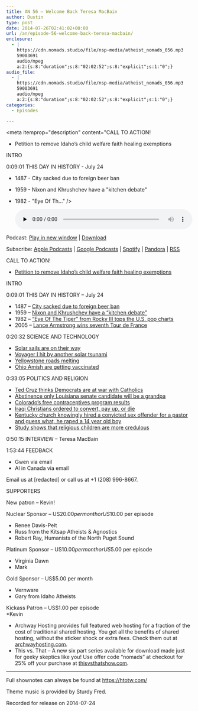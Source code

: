 ```yaml
---
title: AN 56 – Welcome Back Teresa MacBain
author: Dustin
type: post
date: 2014-07-26T02:41:02+00:00
url: /an/episode-56-welcome-back-teresa-macbain/
enclosure:
  - |
    https://cdn.nomads.studio/file/nsp-media/atheist_nomads_056.mp3
    59003691
    audio/mpeg
    a:2:{s:8:"duration";s:8:"02:02:52";s:8:"explicit";s:1:"0";}
audio_file:
  - |
    https://cdn.nomads.studio/file/nsp-media/atheist_nomads_056.mp3
    59003691
    audio/mpeg
    a:2:{s:8:"duration";s:8:"02:02:52";s:8:"explicit";s:1:"0";}
categories:
  - Episodes

---
```

<div itemscope itemtype="http://schema.org/AudioObject">
  <meta itemprop="name" content="Episode 56 &#8211; Welcome Back Teresa MacBain" />
  
  <meta itemprop="uploadDate" content="2014-07-25T20:41:02-06:00" />
  
  <meta itemprop="encodingFormat" content="audio/mpeg" />
  
  <meta itemprop="duration" content="PT2H02M52S" />
  
  <meta itemprop="description" content="CALL TO ACTION!

* Petition to remove Idaho’s child welfare faith healing exemptions

INTRO

0:09:01 THIS DAY IN HISTORY - July 24

* 1487 - City sacked due to foreign beer ban
* 1959 - Nixon and Khrushchev have a &quot;kitchen debate&quot;
* 1982 - &quot;Eye Of Th..." />
  
  <meta itemprop="contentUrl" content="https://dts.podtrac.com/redirect.mp3/cdn.nomads.studio/file/nsp-media/atheist_nomads_056.mp3" />
  
  <meta itemprop="contentSize" content="56.3" />
  </p> 
  
  <div class="powerpress_player" id="powerpress_player_8311">
    <audio class="wp-audio-shortcode" id="audio-5182-55" preload="none" style="width: 100%;" controls="controls"><source type="audio/mpeg" src="https://dts.podtrac.com/redirect.mp3/cdn.nomads.studio/file/nsp-media/atheist_nomads_056.mp3?_=55" /><a href="https://dts.podtrac.com/redirect.mp3/cdn.nomads.studio/file/nsp-media/atheist_nomads_056.mp3">https://dts.podtrac.com/redirect.mp3/cdn.nomads.studio/file/nsp-media/atheist_nomads_056.mp3</a></audio>
  </div>
</div>

<p class="powerpress_links powerpress_links_mp3">
  Podcast: <a href="https://dts.podtrac.com/redirect.mp3/cdn.nomads.studio/file/nsp-media/atheist_nomads_056.mp3" class="powerpress_link_pinw" target="_blank" title="Play in new window" onclick="return powerpress_pinw('https://htotw.com/?powerpress_pinw=5182-podcast');" rel="nofollow">Play in new window</a> | <a href="https://dts.podtrac.com/redirect.mp3/cdn.nomads.studio/file/nsp-media/atheist_nomads_056.mp3" class="powerpress_link_d" title="Download" rel="nofollow" download="atheist_nomads_056.mp3">Download</a>
</p>

<p class="powerpress_links powerpress_subscribe_links">
  Subscribe: <a href="https://podcasts.apple.com/us/podcast/humanists-take-on-the-world/id530050098?mt=2&ls=1" class="powerpress_link_subscribe powerpress_link_subscribe_itunes" target="_blank" title="Subscribe on Apple Podcasts" rel="nofollow">Apple Podcasts</a> | <a href="https://www.google.com/podcasts?feed=aHR0cDovL2F0aGVpc3Rub21hZHMubGlic3luLmNvbS9yc3M%3D" class="powerpress_link_subscribe powerpress_link_subscribe_googleplay" target="_blank" title="Subscribe on Google Podcasts" rel="nofollow">Google Podcasts</a> | <a href="https://open.spotify.com/show/3LzK2xZGike6Tc1GEMtMbr?si=LieN9SNuTpq96smuaUsH8A" class="powerpress_link_subscribe powerpress_link_subscribe_spotify" target="_blank" title="Subscribe on Spotify" rel="nofollow">Spotify</a> | <a href="https://www.pandora.com/podcast/atheist-nomads/PC:10122?corr=62071012&part=ug" class="powerpress_link_subscribe powerpress_link_subscribe_pandora" target="_blank" title="Subscribe on Pandora" rel="nofollow">Pandora</a> | <a href="https://htotw.com/feed/podcast/" class="powerpress_link_subscribe powerpress_link_subscribe_rss" target="_blank" title="Subscribe via RSS" rel="nofollow">RSS</a>
</p>

CALL TO ACTION!

* <a href="http://www.change.org/petitions/idaho-governor-butch-otter-idaho-senator-jim-risch-idaho-senator-mike-crapo-remove-religious-shield-laws-that-prevent-prosecution-of-child-abuse-due-to-medical-neglect-by-faith-healing-parents" target="_blank" rel="noopener">Petition to remove Idaho’s child welfare faith healing exemptions</a>

INTRO

0:09:01 THIS DAY IN HISTORY &#8211; July 24

* 1487 &#8211; <a href="http://en.wikipedia.org/wiki/July_24" target="_blank" rel="noopener">City sacked due to foreign beer ban</a>  
* 1959 &#8211; <a href="http://www.history.com/this-day-in-history/nixon-and-khrushchev-have-a-kitchen-debate" target="_blank" rel="noopener">Nixon and Khrushchev have a &#8220;kitchen debate&#8221;</a>  
* 1982 &#8211; <a href="http://www.history.com/this-day-in-history/quoteye-of-the-tigerquot-from-rocky-iii-tops-the-us-pop-charts" target="_blank" rel="noopener">&#8220;Eye Of The Tiger&#8221; from Rocky III tops the U.S. pop charts</a>  
* 2005 &#8211; <a href="http://www.history.com/this-day-in-history/lance-armstrong-wins-seventh-tour-de-france" target="_blank" rel="noopener">Lance Armstrong wins seventh Tour de France</a>

0:20:32 SCIENCE AND TECHNOLOGY

* <a href="http://www.scientificamerican.com/article/lightsail-solar-sailing-launch-date/" target="_blank" rel="noopener">Solar sails are on their way</a>  
* <a href="http://www.cnet.com/news/nasas-voyager-hit-by-third-solar-tsunami/" target="_blank" rel="noopener">Voyager I hit by another solar tsunami</a>  
* <a href="http://www.rawstory.com/rs/2014/07/14/parts-of-yellowstone-national-park-closed-after-massive-supervolcano-beneath-it-melts-roads/" target="_blank" rel="noopener">Yellowstone roads melting</a>  
* <a href="http://www.pbs.org/newshour/rundown/ohio-amish-reconsider-vaccines-amid-largest-measles-outbreak-u-s-history/" target="_blank" rel="noopener">Ohio Amish are getting vaccinated</a>

0:33:05 POLITICS AND RELIGION

* <a href="http://www.rawstory.com/rs/2014/07/17/ted-cruz-democrats-declare-war-on-catholic-church-with-contraception-faith-fines/" target="_blank" rel="noopener">Ted Cruz thinks Democrats are at war with Catholics </a>  
* <a href="http://politicalticker.blogs.cnn.com/2014/07/03/louisianas-bill-cassidy-says-teen-daughter-pregnant-report-says/" target="_blank" rel="noopener">Abstinence only Louisiana senate candidate will be a grandpa</a>  
* <a href="http://www.allvoices.com/contributed-news/17491948-colorado-provided-free-birth-control-for-five-years-and-the-results-were-remarkable" target="_blank" rel="noopener">Colorado’s free contraceptives program results</a>  
* <a href="http://www.aljazeera.com/news/middleeast/2014/07/iraq-christians-told-convert-face-death-2014718111040982432.html" target="_blank" rel="noopener">Iraqi Christians ordered to convert, pay up, or die</a>  
* <a href="http://www.rawstory.com/rs/2014/07/09/ky-boy-raped-by-pastor-church-had-hired-because-god-forgave-past-sex-crimes-police/" target="_blank" rel="noopener">Kentucky church knowingly hired a convicted sex offender for a pastor and guess what, he raped a 14 year old boy</a>  
* <a href="http://www.rawstory.com/rs/2014/07/18/researchers-children-exposed-to-religion-have-difficulty-distinguishing-fact-from-fiction/" target="_blank" rel="noopener">Study shows that religious children are more credulous</a>

0:50:15 INTERVIEW &#8211; Teresa MacBain

1:53:44 FEEDBACK

* Gwen via email  
* Al in Canada via email

Email us at [redacted] or call us at +1 (208) 996-8667.

SUPPORTERS

New patron &#8211; Kevin!

Nuclear Sponsor &#8211; US$20.00 per month or US$10.00 per episode  
* Renee Davis-Pelt  
* Russ from the Kitsap Atheists & Agnostics  
* Robert Ray, Humanists of the North Puget Sound

Platinum Sponsor – US$10.00 per month or US$5.00 per episode  
* Virginia Dawn  
* Mark

Gold Sponsor – US$5.00 per month  
* Vernware  
* Gary from Idaho Atheists

Kickass Patron &#8211; US$1.00 per episode  
*Kevin

* Archway Hosting provides full featured web hosting for a fraction of the cost of traditional shared hosting. You get all the benefits of shared hosting, without the sticker shock or extra fees. Check them out at <a href="http://archwayhosting.com/" target="_blank" rel="noopener">archwayhosting.com</a>.  
* This vs. That &#8211; A new six part series available for download made just for geeky skeptics like you! Use offer code &#8220;nomads&#8221; at checkout for 25% off your purchase at <a href="http://www.thisvsthatshow.com/" target="_blank" rel="noopener">thisvsthatshow.com</a>.

<hr width="500" />

Full shownotes can always be found at <https://htotw.com/>  

Theme music is provided by Sturdy Fred.

Recorded for release on 2014-07-24